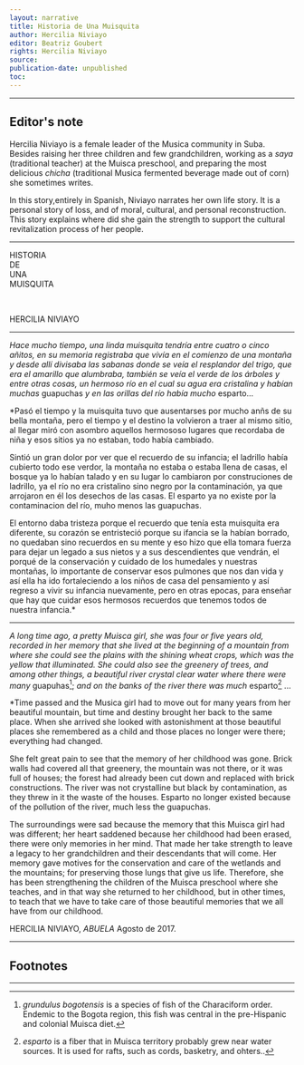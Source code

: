 ```yaml
---
layout: narrative
title: Historia de Una Muisquita
author: Hercilia Niviayo
editor: Beatriz Goubert
rights: Hercilia Niviayo
source:
publication-date: unpublished
toc:
---
```


---

## Editor's note
Hercilia Niviayo is a female leader of the Musica community in Suba. Besides raising her three children and few grandchildren, working as a
*saya* (traditional teacher) at the Muisca preschool, and preparing the most delicious *chicha* (traditional Musica fermented beverage made out of corn) she sometimes writes.

In this story,entirely in Spanish, Niviayo narrates her own life story. It is a personal story of loss, and of moral, cultural, and personal reconstruction. This story explains where did she gain the strength to support the cultural revitalization process of her people.


---

<a id="title-page" />

<p class="centered large">HISTORIA<br>DE<br>UNA<br>MUISQUITA</p>
<br>
<p class="centered larger">HERCILIA NIVIAYO</p>


---


*Hace mucho tiempo, una linda muisquita tendría entre cuatro o cinco añitos, en su memoria registraba que vivía en el comienzo de una montaña y desde allí divisaba las sabanas donde se veía el resplandor del trigo, que era el amarillo que alumbraba, también se veía el verde de los árboles y entre otras cosas, un hermoso río en el cual su agua era cristalina y habían muchas* guapuchas *y en las orillas del río había mucho* esparto...

*Pasó el tiempo y la muisquita tuvo que ausentarses por mucho anñs de su bella montaña, pero el tiempo y el destino la volvieron a traer al mismo sitio, al llegar miró con asombro aquellos hermososo lugares que recordaba de niña y esos sitios ya no estaban, todo había cambiado.

Sintió un gran dolor por ver que el recuerdo de su infancia; el ladrillo había cubierto todo ese verdor, la montaña no estaba o estaba llena de casas, el bosque ya lo habían talado y en su lugar lo cambiaron por construciones de ladrillo, ya el río no era cristalino sino negro por la contaminación, ya que arrojaron en él los desechos de las casas. El esparto ya no existe por la contaminacion del río, muho menos las guapuchas.

El entorno daba tristeza porque el recuerdo que tenía esta muisquita era diferente, su corazón se entristeció porque su ifancia se la habían borrado, no quedaban sino recuerdos en su mente y eso hizo que ella tomara fuerza para dejar un legado a sus nietos y a sus descendientes que vendrán, el porqué de la conservación y cuidado de los humedales y nuestras montañas, lo importante de conservar esos pulmones que nos dan vida y así ella ha ido fortaleciendo a los niños de casa del pensamiento y así regreso a vivir su infancia nuevamente, pero en otras epocas, para enseñar que hay que cuidar esos hermosos recuerdos que tenemos todos de nuestra infancia.*


---

*A long time ago, a pretty Muisca girl, she was four or five years old, recorded in her memory that she lived at the beginning of a mountain from where she could see the plains with the shining wheat crops, which was the yellow that illuminated. She could also see the greenery of trees, and among other things, a beautiful river crystal clear water where there were many* guapuhas[^fn1]; *and on the banks of the river there was much* esparto[^fn2] ...

*Time passed and the Musica girl had to move out for many years from her beautiful mountain, but time and destiny brought her back to the same place. When she arrived she looked with astonishment at those beautiful places she remembered as a child and those places no longer were there; everything had changed.

She felt great pain to see that the memory of her childhood was gone. Brick walls had covered all that greenery, the mountain was not there, or it was full of houses; the forest had already been cut down and replaced with brick constructions. The river was not crystalline but black by contamination, as they threw in it the waste of the houses. Esparto no longer existed because of the pollution of the river, much less the guapuchas.

The surroundings were sad because the memory that this Muisca girl had was different; her heart saddened because her childhood had been erased, there were only memories in her mind. That made her take strength to leave a legacy to her grandchildren and their descendants that will come. Her memory gave motives for the conservation and care of the wetlands and the mountains; for preserving those lungs that give us life. Therefore, she has been strengthening the children of the Muisca preschool where she teaches, and in that way she returned to her childhood, but in other times, to teach that we have to take care of those beautiful memories that we all have from our childhood.


HERCILIA NIVIAYO, *ABUELA*
Agosto de 2017.

---

## Footnotes

[^fn1]: *grundulus bogotensis* is a species of fish of the Characiform order. Endemic to the Bogota region, this fish was central in the pre-Hispanic and colonial Muisca diet.

[^fn2]: *esparto* is a fiber that in Muisca territory probably grew near water sources. It is used for rafts, such as cords, basketry, and ohters..


---
